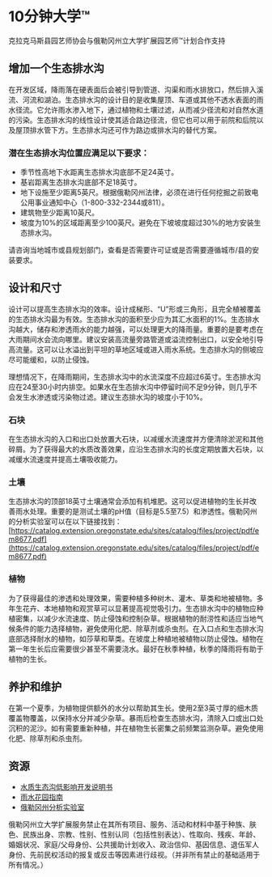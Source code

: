 # 10分钟大学™

克拉克马斯县园艺师协会与俄勒冈州立大学扩展园艺师™计划合作支持

## 增加一个生态排水沟

在开发区域，降雨落在硬表面后会被引导到管道、沟渠和雨水排放口，然后排入溪流、河流和湖泊。生态排水沟的设计目的是收集屋顶、车道或其他不透水表面的雨水径流。它允许雨水渗入地下，通过植物和土壤过滤，从而减少径流和对自然水道的污染。生态排水沟的线性设计使其适合路边径流，但它也可以用于前院和后院以及屋顶排水管下方。生态排水沟还可作为路边或排水沟的替代方案。

### 潜在生态排水沟位置应满足以下要求：
- 季节性高地下水距离生态排水沟底部不足24英寸。
- 基岩距离生态排水沟底部不足18英寸。
- 地下设施至少距离5英尺。根据俄勒冈州法律，必须在进行任何挖掘之前致电公用事业通知中心（1-800-332-2344或811）。
- 建筑物至少距离10英尺。
- 坡度为10%的区域距离至少100英尺。避免在下坡坡度超过30%的地方安装生态排水沟。

请咨询当地城市或县规划部门，查看是否需要许可证或是否需要遵循城市/县的安装要求。

## 设计和尺寸

设计可以提高生态排水沟的效率。设计成梯形、“U”形或三角形，且完全植被覆盖的生态排水沟最为有效。生态排水沟的面积至少应为其汇水面积的1%。生态排水沟越大，储存和渗透雨水的能力越强，可以处理更大的降雨量。重要的是要考虑在大雨期间水会流向哪里。建议安装高流量旁路管道或溢流控制出口，以安全地引导高流量。这可以让水溢出到平坦的草地区域或进入雨水系统。生态排水沟的侧坡应尽可能缓和，以防止侵蚀。

理想情况下，在降雨期间，生态排水沟中的水流深度不应超过6英寸。生态排水沟应在24至30小时内排空。如果水在生态排水沟中停留时间不足9分钟，则几乎不会发生水渗透或污染物过滤。建议生态排水沟的坡度小于10%。

### 石块

在生态排水沟的入口和出口处放置大石块，以减缓水流速度并方便清除淤泥和其他碎屑。为了获得最大的水质改善效果，应沿生态排水沟的长度定期放置大石块，以减缓水流速度并提高土壤吸收能力。

### 土壤

生态排水沟的顶部18英寸土壤通常会添加有机堆肥。这可以促进植物的生长并改善雨水处理。重要的是测试土壤的pH值（目标是5.5至7.5）和渗透性。俄勒冈州的分析实验室可以在以下链接找到：[https://catalog.extension.oregonstate.edu/sites/catalog/files/project/pdf/em8677.pdf](https://catalog.extension.oregonstate.edu/sites/catalog/files/project/pdf/em8677.pdf)

### 植物

为了获得最佳的渗透和处理效果，需要种植多种树木、灌木、草类和地被植物。多年生花卉、本地植物和观赏草可以显著提高视觉吸引力。生态排水沟中的植物应种植密集，以减少水流速度、防止侵蚀和控制杂草。根据植物的耐涝性和适应当地气候条件的能力选择植物，避免使用化肥、除草剂或杀虫剂。在入口点和生态排水沟底部选择耐水的植物，如莎草和草类。在坡度上种植地被植物以防止侵蚀。植物在第一年生长后应需要很少甚至不需要浇水。最好在秋季种植，秋季的降雨将有助于植物的生长。

## 养护和维护

在第一个夏季，为植物提供额外的水分以帮助其生长。使用2至3英寸厚的细木质覆盖物覆盖，以保持水分并减少杂草。暴雨后检查生态排水沟，清除入口或出口处沉积的泥沙。如有需要重新种植，并在植物生长密集之前频繁监测杂草。避免使用化肥、除草剂和杀虫剂。

## 资源

- [水质生态沟低影响开发说明书](https://catalog.extension.oregonstate.edu/em9209)
- [雨水花园指南](https://seagrant.oregonstate.edu/sgpubs/oregon-rain-garden-guide)
- [俄勒冈州分析实验室](https://catalog.extension.oregonstate.edu/sites/catalog/files/project/pdf/em8677.pdf)

俄勒冈州立大学扩展服务禁止在其所有项目、服务、活动和材料中基于种族、肤色、民族出身、宗教、性别、性别认同（包括性别表达）、性取向、残疾、年龄、婚姻状况、家庭/父母身份、公共援助计划收入、政治信仰、基因信息、退伍军人身份、先前民权活动的报复或反击等因素进行歧视。（并非所有禁止的基础适用于所有情况。）